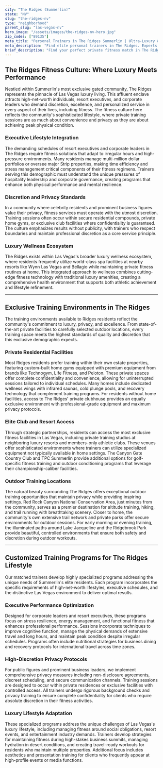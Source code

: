 ```yaml
---
city: "The Ridges (Summerlin)"
state: "NV"
slug: "the-ridges-nv"
type: "neighborhood"
parent_slug: "las-vegas-nv"
hero_image: "/assets/images/the-ridges-nv-hero.jpg"
zip_codes: ["89135"]
meta_title: "Personal Trainers in The Ridges Summerlin | Ultra-Luxury & Custom Home Fitness"
meta_description: "Find elite personal trainers in The Ridges. Experts in modern estate amenities, custom home gyms, and discreet, high-profile clientele."
brief_description: "Find your perfect private fitness match in The Ridges at Summerlin. Our exclusive service connects high-net-worth individuals, resort executives, and discerning professionals with elite personal trainers who specialize in discrete, customized training. Whether you need in-home sessions, access to private club facilities, or specialized programming for your demanding schedule, we match you with certified professionals who understand luxury lifestyle needs. Achieve your fitness goals with complete privacy and premium service tailored specifically for Summerlin's elite residents. Experience personalized training that adapts to your executive lifestyle and delivers exceptional results."
---
```

## The Ridges Fitness Culture: Where Luxury Meets Performance

Nestled within Summerlin's most exclusive gated community, The Ridges represents the pinnacle of Las Vegas luxury living. This affluent enclave attracts high-net-worth individuals, resort executives, and corporate leaders who demand discretion, excellence, and personalized service in every aspect of their lives, including fitness. The fitness culture here reflects the community's sophisticated lifestyle, where private training sessions are as much about convenience and privacy as they are about achieving peak physical condition.

### Executive Lifestyle Integration

The demanding schedules of resort executives and corporate leaders in The Ridges require fitness solutions that adapt to irregular hours and high-pressure environments. Many residents manage multi-million dollar portfolios or oversee major Strip properties, making time efficiency and stress management critical components of their fitness regimens. Trainers serving this demographic must understand the unique pressures of hospitality leadership and corporate governance, creating programs that enhance both physical performance and mental resilience.

### Discretion and Privacy Standards

In a community where celebrity residents and prominent business figures value their privacy, fitness services must operate with the utmost discretion. Training sessions often occur within secure residential compounds, private home gyms, or exclusive club facilities where confidentiality is guaranteed. The culture emphasizes results without publicity, with trainers who respect boundaries and maintain professional discretion as a core service principle.

### Luxury Wellness Ecosystem

The Ridges exists within Las Vegas's broader luxury wellness ecosystem, where residents frequently utilize world-class spa facilities at nearby resorts like Wynn Las Vegas and Bellagio while maintaining private fitness routines at home. This integrated approach to wellness combines cutting-edge fitness technology with traditional luxury amenities, creating a comprehensive health environment that supports both athletic achievement and lifestyle refinement.

---

## Exclusive Training Environments in The Ridges

The training environments available to Ridges residents reflect the community's commitment to luxury, privacy, and excellence. From state-of-the-art private facilities to carefully selected outdoor locations, every training space meets the highest standards of quality and discretion that this exclusive demographic expects.

### Private Residential Facilities

Most Ridges residents prefer training within their own estate properties, featuring custom-built home gyms equipped with premium equipment from brands like Technogym, Life Fitness, and Peloton. These private spaces offer complete confidentiality and convenience, allowing for uninterrupted sessions tailored to individual schedules. Many homes include dedicated wellness wings with infrared saunas, cold plunge pools, and recovery technology that complement training programs. For residents without home facilities, access to The Ridges' private clubhouse provides an equally exclusive environment with professional-grade equipment and maximum privacy protocols.

### Elite Club and Resort Access

Through strategic partnerships, residents can access the most exclusive fitness facilities in Las Vegas, including private training studios at neighboring luxury resorts and members-only athletic clubs. These venues offer sophisticated environments where trainers can utilize specialized equipment not typically available in home settings. The Canyon Gate Country Club and TPC Summerlin provide additional options for golf-specific fitness training and outdoor conditioning programs that leverage their championship-caliber facilities.

### Outdoor Training Locations

The natural beauty surrounding The Ridges offers exceptional outdoor training opportunities that maintain privacy while providing inspiring settings. Red Rock Canyon National Conservation Area, just minutes from the community, serves as a premier destination for altitude training, hiking, and trail running with breathtaking scenery. Closer to home, the community's own extensive trail network and private parks offer secure environments for outdoor sessions. For early morning or evening training, the illuminated paths around Lake Jacqueline and the Ridgebrook Park provide beautiful, controlled environments that ensure both safety and discretion during outdoor workouts.

---

## Customized Training Programs for The Ridges Lifestyle

Our matched trainers develop highly specialized programs addressing the unique needs of Summerlin's elite residents. Each program incorporates the specific requirements of high-net-worth lifestyles, executive schedules, and the distinctive Las Vegas environment to deliver optimal results.

### Executive Performance Optimization

Designed for corporate leaders and resort executives, these programs focus on stress resilience, energy management, and functional fitness that enhances professional performance. Sessions incorporate techniques to improve cognitive function, manage the physical demands of extensive travel and long hours, and maintain peak condition despite irregular schedules. Programs often include nutritional strategies for business dining and recovery protocols for international travel across time zones.

### High-Discretion Privacy Protocols

For public figures and prominent business leaders, we implement comprehensive privacy measures including non-disclosure agreements, discreet scheduling, and secure communication channels. Training sessions are designed to occur within private residences or exclusive facilities with controlled access. All trainers undergo rigorous background checks and privacy training to ensure complete confidentiality for clients who require absolute discretion in their fitness activities.

### Luxury Lifestyle Adaptation

These specialized programs address the unique challenges of Las Vegas's luxury lifestyle, including managing fitness around social obligations, resort events, and entertainment industry demands. Trainers develop strategies for maintaining fitness during high-stakes business summits, managing hydration in desert conditions, and creating travel-ready workouts for residents who maintain multiple properties. Additional focus includes aesthetics and presentation training for clients who frequently appear at high-profile events or media functions.